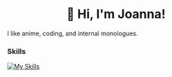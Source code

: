 <h1 align="center"> 👋 Hi, I'm Joanna! </h1>

I like anime, coding, and internal monologues.

### Skills

[![My Skills](https://skillicons.dev/icons?i=java,py,c,js,css,html,empty,react,nextjs,tailwind,postgres,linux,tensorflow,pytorch)](https://skillicons.dev)
